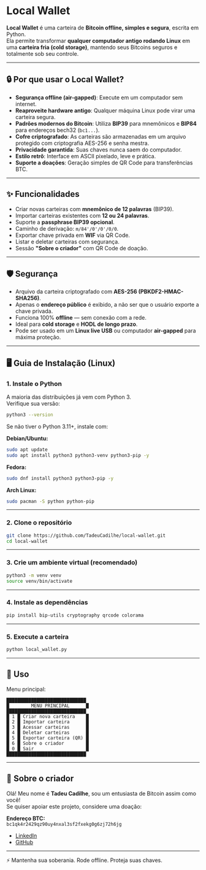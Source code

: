 # Local Wallet

**Local Wallet** é uma carteira de **Bitcoin offline, simples e segura**, escrita em Python.  
Ela permite transformar **qualquer computador antigo rodando Linux** em uma **carteira fria (cold storage)**, mantendo seus Bitcoins seguros e totalmente sob seu controle.

---

## 🔒 Por que usar o Local Wallet?

- **Segurança offline (air-gapped)**: Execute em um computador sem internet.
- **Reaproveite hardware antigo**: Qualquer máquina Linux pode virar uma carteira segura.
- **Padrões modernos do Bitcoin**: Utiliza **BIP39** para mnemônicos e **BIP84** para endereços bech32 (`bc1...`).
- **Cofre criptografado**: As carteiras são armazenadas em um arquivo protegido com criptografia AES-256 e senha mestra.
- **Privacidade garantida**: Suas chaves nunca saem do computador.
- **Estilo retrô**: Interface em ASCII pixelado, leve e prática.
- **Suporte a doações**: Geração simples de QR Code para transferências BTC.

---

## ✨ Funcionalidades

- Criar novas carteiras com **mnemônico de 12 palavras** (BIP39).
- Importar carteiras existentes com **12 ou 24 palavras**.
- Suporte a **passphrase BIP39 opcional**.
- Caminho de derivação: `m/84'/0'/0'/0/0`.
- Exportar chave privada em **WIF** via QR Code.
- Listar e deletar carteiras com segurança.
- Sessão **"Sobre o criador"** com QR Code de doação.

---

## 🛡️ Segurança

- Arquivo da carteira criptografado com **AES-256 (PBKDF2-HMAC-SHA256)**.
- Apenas o **endereço público** é exibido, a não ser que o usuário exporte a chave privada.
- Funciona 100% **offline** — sem conexão com a rede.
- Ideal para **cold storage** e **HODL de longo prazo**.
- Pode ser usado em um **Linux live USB** ou computador **air-gapped** para máxima proteção.

---

## 🖥️ Guia de Instalação (Linux)

### 1. Instale o Python
A maioria das distribuições já vem com Python 3.  
Verifique sua versão:

```bash
python3 --version
```

Se não tiver o Python 3.11+, instale com:

**Debian/Ubuntu:**
```bash
sudo apt update
sudo apt install python3 python3-venv python3-pip -y
```

**Fedora:**
```bash
sudo dnf install python3 python3-pip -y
```

**Arch Linux:**
```bash
sudo pacman -S python python-pip
```

---

### 2. Clone o repositório

```bash
git clone https://github.com/TadeuCadilhe/local-wallet.git
cd local-wallet
```

---

### 3. Crie um ambiente virtual (recomendado)

```bash
python3 -m venv venv
source venv/bin/activate
```

---

### 4. Instale as dependências

```bash
pip install bip-utils cryptography qrcode colorama
```

---

### 5. Execute a carteira

```bash
python local_wallet.py
```

---

## 🚀 Uso

Menu principal:

```
█████████████████████████████
█        MENU PRINCIPAL      █
█████████████████████████████
█ 1 █ Criar nova carteira    █
█ 2 █ Importar carteira      █
█ 3 █ Acessar carteiras      █
█ 4 █ Deletar carteiras      █
█ 5 █ Exportar carteira (QR) █
█ 6 █ Sobre o criador        █
█ 0 █ Sair                   █
█████████████████████████████
```

---

## 🙋 Sobre o criador

Olá! Meu nome é **Tadeu Cadilhe**, sou um entusiasta de Bitcoin assim como você!  
Se quiser apoiar este projeto, considere uma doação:  

**Endereço BTC:**  
`bc1qk4r2429qz90uy4nxal3sf2fxekg0g6zj72h6jg`

- [LinkedIn](https://www.linkedin.com/in/tadeu-cadilhe/)  
- [GitHub](https://github.com/TadeuCadilhe)  

---

⚡ Mantenha sua soberania. Rode offline. Proteja suas chaves.
